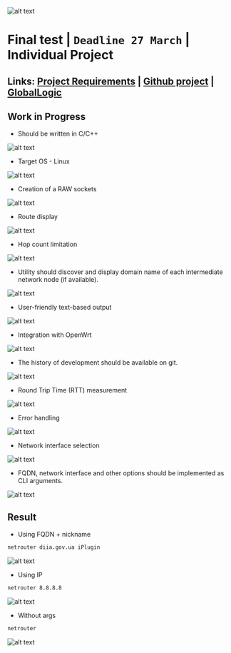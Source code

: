 ![alt text](screen/logo.png)
# Final test | `Deadline 27 March` | Individual Project
## Links: [Project Requirements](resources/GL%20Individual%20project%20description_2025.pdf) | [Github project](https://github.com/iPlugin/individual_project) | [GlobalLogic](https://www.globallogic.com/)

## Work in Progress
- Should be written in C/C++

![alt text](screen/image.png)

- Target OS - Linux

![alt text](screen/image-1.png)

- Creation of a RAW sockets

![alt text](screen/image-2.png)

- Route display

![alt text](screen/image-3.png)

- Hop count limitation

![alt text](screen/image-4.png)

- Utility should discover and display domain name of each intermediate network node (if available).

![alt text](screen/image-5.png)

- User-friendly text-based output

![alt text](screen/image-6.png)

- Integration with OpenWrt

![alt text](screen/image-7.png)

- The history of development should be available on git.

![alt text](screen/image-8.png)

- Round Trip Time (RTT) measurement

![alt text](screen/image-9.png)

- Error handling

![alt text](screen/image-10.png)

- Network interface selection

![alt text](screen/image-11.png)

- FQDN, network interface and other options should be implemented as CLI arguments.

![alt text](screen/image-12.png)


## Result

- Using FQDN + nickname
``` Bash
netrouter diia.gov.ua iPlugin
```

![alt text](screen/image-13.png)

- Using IP
``` Bash
netrouter 8.8.8.8
```

![alt text](screen/image-15.png)

- Without args
``` Bash
netrouter
```

![alt text](screen/image-14.png)